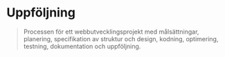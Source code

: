 # Uppföljning

> Processen för ett webbutvecklingsprojekt med målsättningar, planering, specifikation av struktur och design, kodning, optimering, testning, dokumentation och uppföljning.

